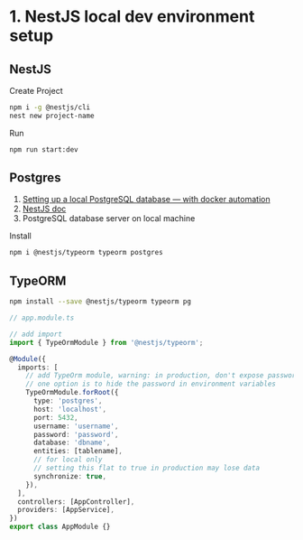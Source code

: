 # 1. NestJS local dev environment setup
## NestJS
Create Project
```bash
npm i -g @nestjs/cli
nest new project-name
```

Run
```bash
npm run start:dev
```

## Postgres
1. [Setting up a local PostgreSQL database — with docker automation](https://medium.com/@gausmann.simon/nestjs-typeorm-and-postgresql-full-example-development-and-project-setup-working-with-database-c1a2b1b11b8f)
2. [NestJS doc](https://docs.nestjs.com/techniques/configuration)
3. PostgreSQL database server on local machine

Install
```bash
npm i @nestjs/typeorm typeorm postgres
```

## TypeORM
```bash
npm install --save @nestjs/typeorm typeorm pg
```
```typescript
// app.module.ts

// add import
import { TypeOrmModule } from '@nestjs/typeorm';

@Module({
  imports: [
	// add TypeOrm module, warning: in production, don't expose password
	// one option is to hide the password in environment variables
    TypeOrmModule.forRoot({
      type: 'postgres',
      host: 'localhost',
      port: 5432,
      username: 'username',
      password: 'password',
      database: 'dbname',
      entities: [tablename],
	  // for local only
	  // setting this flat to true in production may lose data
      synchronize: true,
    }),
  ],
  controllers: [AppController],
  providers: [AppService],
})
export class AppModule {}
```

